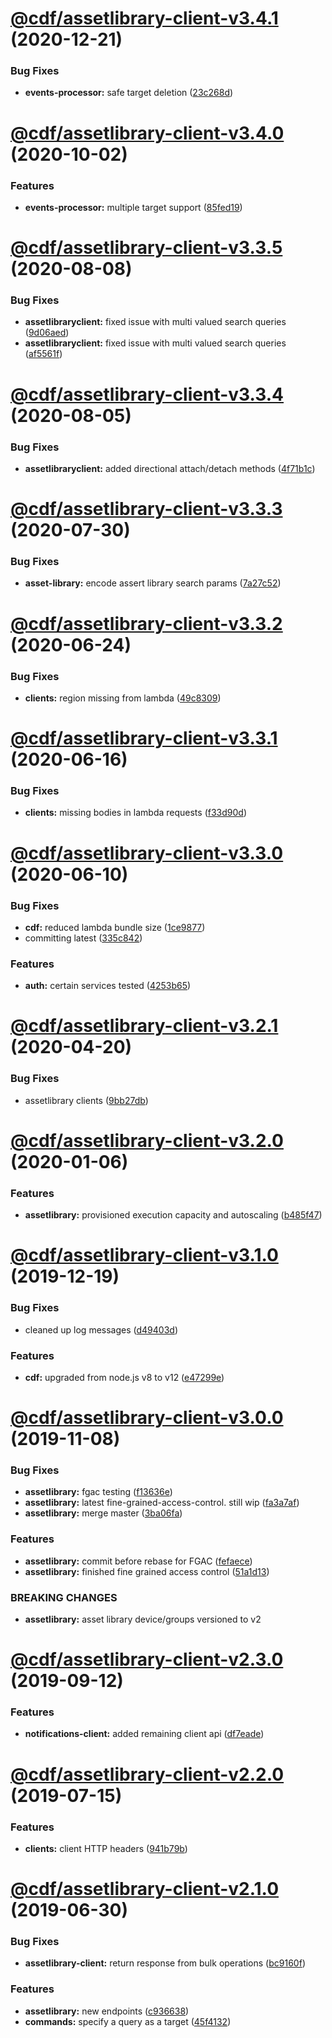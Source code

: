 # [@cdf/assetlibrary-client-v3.4.1](https://git-codecommit.us-west-2.amazonaws.com/v1/repos/cdf-core/compare/@cdf/assetlibrary-client-v3.4.0...@cdf/assetlibrary-client-v3.4.1) (2020-12-21)


### Bug Fixes

* **events-processor:** safe target deletion ([23c268d](https://git-codecommit.us-west-2.amazonaws.com/v1/repos/cdf-core/commit/23c268d1ca40e1b53c8d371f8fb22d0bf34c885f))

# [@cdf/assetlibrary-client-v3.4.0](https://git-codecommit.us-west-2.amazonaws.com/v1/repos/cdf-core/compare/@cdf/assetlibrary-client-v3.3.5...@cdf/assetlibrary-client-v3.4.0) (2020-10-02)


### Features

* **events-processor:** multiple target support ([85fed19](https://git-codecommit.us-west-2.amazonaws.com/v1/repos/cdf-core/commit/85fed19faa95066b57b74f9f297ca920bd90c15a))

# [@cdf/assetlibrary-client-v3.3.5](https://git-codecommit.us-west-2.amazonaws.com/v1/repos/cdf-core/compare/@cdf/assetlibrary-client-v3.3.4...@cdf/assetlibrary-client-v3.3.5) (2020-08-08)


### Bug Fixes

* **assetlibraryclient:** fixed issue with multi valued search queries ([9d06aed](https://git-codecommit.us-west-2.amazonaws.com/v1/repos/cdf-core/commit/9d06aed4e365fe019aa855dc5ee53f0e1bcc5a6b))
* **assetlibraryclient:** fixed issue with multi valued search queries ([af5561f](https://git-codecommit.us-west-2.amazonaws.com/v1/repos/cdf-core/commit/af5561f5ab31047620d8fad3728822a741236e27))

# [@cdf/assetlibrary-client-v3.3.4](https://git-codecommit.us-west-2.amazonaws.com/v1/repos/cdf-core/compare/@cdf/assetlibrary-client-v3.3.3...@cdf/assetlibrary-client-v3.3.4) (2020-08-05)


### Bug Fixes

* **assetlibraryclient:** added directional attach/detach methods ([4f71b1c](https://git-codecommit.us-west-2.amazonaws.com/v1/repos/cdf-core/commit/4f71b1cc404118d18bd45914af9d0f403e61352c))

# [@cdf/assetlibrary-client-v3.3.3](https://git-codecommit.us-west-2.amazonaws.com/v1/repos/cdf-core/compare/@cdf/assetlibrary-client-v3.3.2...@cdf/assetlibrary-client-v3.3.3) (2020-07-30)


### Bug Fixes

* **asset-library:** encode assert library search params ([7a27c52](https://git-codecommit.us-west-2.amazonaws.com/v1/repos/cdf-core/commit/7a27c5237c0fc11f13c0a14b88ee6257701428ce))

# [@cdf/assetlibrary-client-v3.3.2](https://git-codecommit.us-west-2.amazonaws.com/v1/repos/cdf-core/compare/@cdf/assetlibrary-client-v3.3.1...@cdf/assetlibrary-client-v3.3.2) (2020-06-24)


### Bug Fixes

* **clients:** region missing from lambda ([49c8309](https://git-codecommit.us-west-2.amazonaws.com/v1/repos/cdf-core/commit/49c8309e87fd315267a15a888dcd20d2fc3e209b))

# [@cdf/assetlibrary-client-v3.3.1](https://git-codecommit.us-west-2.amazonaws.com/v1/repos/cdf-core/compare/@cdf/assetlibrary-client-v3.3.0...@cdf/assetlibrary-client-v3.3.1) (2020-06-16)


### Bug Fixes

* **clients:** missing bodies in lambda requests ([f33d90d](https://git-codecommit.us-west-2.amazonaws.com/v1/repos/cdf-core/commit/f33d90de6350002fcddb240fcbea7ae39ab37fba))

# [@cdf/assetlibrary-client-v3.3.0](https://git-codecommit.us-west-2.amazonaws.com/v1/repos/cdf-core/compare/@cdf/assetlibrary-client-v3.2.1...@cdf/assetlibrary-client-v3.3.0) (2020-06-10)


### Bug Fixes

* **cdf:** reduced lambda bundle size ([1ce9877](https://git-codecommit.us-west-2.amazonaws.com/v1/repos/cdf-core/commit/1ce9877878831dac78b00ddbc5589cadead19d53))
* committing latest ([335c842](https://git-codecommit.us-west-2.amazonaws.com/v1/repos/cdf-core/commit/335c84223ab2a860c52766559b220170a64c7c17))


### Features

* **auth:** certain services tested ([4253b65](https://git-codecommit.us-west-2.amazonaws.com/v1/repos/cdf-core/commit/4253b65750e52dd962a3a42dde05626044bb79cc))

# [@cdf/assetlibrary-client-v3.2.1](https://git-codecommit.us-west-2.amazonaws.com/v1/repos/cdf-core/compare/@cdf/assetlibrary-client-v3.2.0...@cdf/assetlibrary-client-v3.2.1) (2020-04-20)


### Bug Fixes

* assetlibrary clients ([9bb27db](https://git-codecommit.us-west-2.amazonaws.com/v1/repos/cdf-core/commit/9bb27db533330fd8cd4d12e126bdeadf66495491))

# [@cdf/assetlibrary-client-v3.2.0](https://git-codecommit.us-west-2.amazonaws.com/v1/repos/cdf-core/compare/@cdf/assetlibrary-client-v3.1.0...@cdf/assetlibrary-client-v3.2.0) (2020-01-06)


### Features

* **assetlibrary:** provisioned execution capacity and autoscaling ([b485f47](https://git-codecommit.us-west-2.amazonaws.com/v1/repos/cdf-core/commit/b485f477c0b1c36d63f74c70fa041c296148b980))

# [@cdf/assetlibrary-client-v3.1.0](https://git-codecommit.us-west-2.amazonaws.com/v1/repos/cdf-core/compare/@cdf/assetlibrary-client-v3.0.0...@cdf/assetlibrary-client-v3.1.0) (2019-12-19)


### Bug Fixes

* cleaned up log messages ([d49403d](https://git-codecommit.us-west-2.amazonaws.com/v1/repos/cdf-core/commit/d49403d11f3f73ea8c5ce061bfa790ec40cd8c13))


### Features

* **cdf:** upgraded from node.js v8 to v12 ([e47299e](https://git-codecommit.us-west-2.amazonaws.com/v1/repos/cdf-core/commit/e47299ee399acf6554a0845048c4fed99251c2b1))

# [@cdf/assetlibrary-client-v3.0.0](https://git-codecommit.us-west-2.amazonaws.com/v1/repos/cdf-core/compare/@cdf/assetlibrary-client-v2.3.0...@cdf/assetlibrary-client-v3.0.0) (2019-11-08)


### Bug Fixes

* **assetlibrary:** fgac testing ([f13636e](https://git-codecommit.us-west-2.amazonaws.com/v1/repos/cdf-core/commit/f13636e72c1054f2380e7e09c127169e08ea2023))
* **assetlibrary:** latest fine-grained-access-control. still wip ([fa3a7af](https://git-codecommit.us-west-2.amazonaws.com/v1/repos/cdf-core/commit/fa3a7af1d62ff6745e11e82409bd9b59273cbec4))
* **assetlibrary:** merge master ([3ba06fa](https://git-codecommit.us-west-2.amazonaws.com/v1/repos/cdf-core/commit/3ba06fa9fc5b264ceaed0f97ccf45fab97d57a08))


### Features

* **assetlibrary:** commit before rebase for FGAC ([fefaece](https://git-codecommit.us-west-2.amazonaws.com/v1/repos/cdf-core/commit/fefaece09e388290bdda969eb92ab950a264bcdc))
* **assetlibrary:** finished fine grained access control ([51a1d13](https://git-codecommit.us-west-2.amazonaws.com/v1/repos/cdf-core/commit/51a1d134ec48be2d62edc575998752ff866230bf))


### BREAKING CHANGES

* **assetlibrary:** asset library device/groups versioned to v2

# [@cdf/assetlibrary-client-v2.3.0](https://git-codecommit.us-west-2.amazonaws.com/v1/repos/cdf-core/compare/@cdf/assetlibrary-client-v2.2.0...@cdf/assetlibrary-client-v2.3.0) (2019-09-12)


### Features

* **notifications-client:** added remaining client api ([df7eade](https://git-codecommit.us-west-2.amazonaws.com/v1/repos/cdf-core/commit/df7eade))

# [@cdf/assetlibrary-client-v2.2.0](https://git-codecommit.us-west-2.amazonaws.com/v1/repos/cdf-core/compare/@cdf/assetlibrary-client-v2.1.0...@cdf/assetlibrary-client-v2.2.0) (2019-07-15)


### Features

* **clients:** client HTTP headers ([941b79b](https://git-codecommit.us-west-2.amazonaws.com/v1/repos/cdf-core/commit/941b79b))

# [@cdf/assetlibrary-client-v2.1.0](https://git-codecommit.us-west-2.amazonaws.com/v1/repos/cdf-core/compare/@cdf/assetlibrary-client-v2.0.0...@cdf/assetlibrary-client-v2.1.0) (2019-06-30)


### Bug Fixes

* **assetlibrary-client:** return response from bulk operations ([bc9160f](https://git-codecommit.us-west-2.amazonaws.com/v1/repos/cdf-core/commit/bc9160f))


### Features

* **assetlibrary:** new endpoints ([c936638](https://git-codecommit.us-west-2.amazonaws.com/v1/repos/cdf-core/commit/c936638))
* **commands:** specify a query as a target ([45f4132](https://git-codecommit.us-west-2.amazonaws.com/v1/repos/cdf-core/commit/45f4132))
